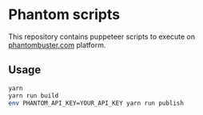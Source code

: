 # Phantom scripts

This repository contains puppeteer scripts to execute on [phantombuster.com](https://phantombuster.com) platform.

## Usage

```sh
yarn
yarn run build
env PHANTOM_API_KEY=YOUR_API_KEY yarn run publish
```
